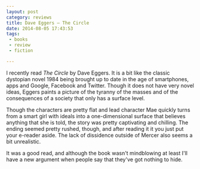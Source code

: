 ```yaml
---
layout: post
category: reviews
title: Dave Eggers – The Circle
date: 2014-08-05 17:43:53
tags:
 - books
 - review
 - fiction

---
```


I recently read *The Circle* by Dave Eggers. It is a bit like the classic
dystopian novel 1984 being brought up to date in the age of smartphones, apps
and Google, Facebook and Twitter. Though it does not have very novel ideas,
Eggers paints a picture of the tyranny of the masses and of the consequences of
a society that only has a surface level.

<!--more-->

Though the characters are pretty flat and lead character Mae quickly turns from
a smart girl with ideals into a one-dimensional surface that believes anything
that she is told, the story was pretty captivating and chilling. The ending
seemed pretty rushed, though, and after reading it it you just put your e-reader
aside. The lack of dissidence outside of Mercer also seems a bit unrealistic.

It was a good read, and although the book wasn't mindblowing at least I'll have
a new argument when people say that they've got nothing to hide.
